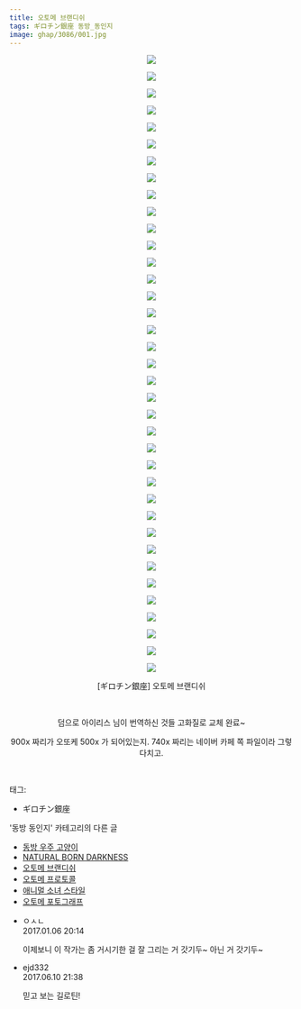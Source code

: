 ```yaml
---
title: 오토메 브랜디쉬
tags: ギロチン銀座 동방_동인지
image: ghap/3086/001.jpg
---
```

<div class="article">
<p style="text-align: center; clear: none; float: none;"><img src="{{ site.nasurl }}/ghap/3086/001.jpg"/></p>
<p style="text-align: center; clear: none; float: none;"><img src="{{ site.nasurl }}/ghap/3086/002.jpg"/></p>
<p style="text-align: center; clear: none; float: none;"><img src="{{ site.nasurl }}/ghap/3086/003.jpg"/></p>
<p style="text-align: center; clear: none; float: none;"><img src="{{ site.nasurl }}/ghap/3086/004.jpg"/></p>
<p style="text-align: center; clear: none; float: none;"><img src="{{ site.nasurl }}/ghap/3086/005.jpg"/></p>
<p style="text-align: center; clear: none; float: none;"><img src="{{ site.nasurl }}/ghap/3086/006.jpg"/></p>
<p style="text-align: center; clear: none; float: none;"><img src="{{ site.nasurl }}/ghap/3086/007.jpg"/></p>
<p style="text-align: center; clear: none; float: none;"><img src="{{ site.nasurl }}/ghap/3086/008.jpg"/></p>
<p style="text-align: center; clear: none; float: none;"><img src="{{ site.nasurl }}/ghap/3086/009.jpg"/></p>
<p style="text-align: center; clear: none; float: none;"><img src="{{ site.nasurl }}/ghap/3086/010.jpg"/></p>
<p style="text-align: center; clear: none; float: none;"><img src="{{ site.nasurl }}/ghap/3086/011.jpg"/></p>
<p style="text-align: center; clear: none; float: none;"><img src="{{ site.nasurl }}/ghap/3086/012.jpg"/></p>
<p style="text-align: center; clear: none; float: none;"><img src="{{ site.nasurl }}/ghap/3086/013.jpg"/></p>
<p style="text-align: center; clear: none; float: none;"><img src="{{ site.nasurl }}/ghap/3086/014.jpg"/></p>
<p style="text-align: center; clear: none; float: none;"><img src="{{ site.nasurl }}/ghap/3086/015.jpg"/></p>
<p style="text-align: center; clear: none; float: none;"><img src="{{ site.nasurl }}/ghap/3086/016.jpg"/></p>
<p style="text-align: center; clear: none; float: none;"><img src="{{ site.nasurl }}/ghap/3086/017.jpg"/></p>
<p style="text-align: center; clear: none; float: none;"><img src="{{ site.nasurl }}/ghap/3086/018.jpg"/></p>
<p style="text-align: center; clear: none; float: none;"><img src="{{ site.nasurl }}/ghap/3086/019.jpg"/></p>
<p style="text-align: center; clear: none; float: none;"><img src="{{ site.nasurl }}/ghap/3086/020.jpg"/></p>
<p style="text-align: center; clear: none; float: none;"><img src="{{ site.nasurl }}/ghap/3086/021.jpg"/></p>
<p style="text-align: center; clear: none; float: none;"><img src="{{ site.nasurl }}/ghap/3086/022.jpg"/></p>
<p style="text-align: center; clear: none; float: none;"><img src="{{ site.nasurl }}/ghap/3086/023.jpg"/></p>
<p style="text-align: center; clear: none; float: none;"><img src="{{ site.nasurl }}/ghap/3086/024.jpg"/></p>
<p style="text-align: center; clear: none; float: none;"><img src="{{ site.nasurl }}/ghap/3086/025.jpg"/></p>
<p style="text-align: center; clear: none; float: none;"><img src="{{ site.nasurl }}/ghap/3086/026.jpg"/></p>
<p style="text-align: center; clear: none; float: none;"><img src="{{ site.nasurl }}/ghap/3086/027.jpg"/></p>
<p style="text-align: center; clear: none; float: none;"><img src="{{ site.nasurl }}/ghap/3086/028.jpg"/></p>
<p style="text-align: center; clear: none; float: none;"><img src="{{ site.nasurl }}/ghap/3086/029.jpg"/></p>
<p style="text-align: center; clear: none; float: none;"><img src="{{ site.nasurl }}/ghap/3086/030.jpg"/></p>
<p style="text-align: center; clear: none; float: none;"><img src="{{ site.nasurl }}/ghap/3086/031.jpg"/></p>
<p style="text-align: center; clear: none; float: none;"><img src="{{ site.nasurl }}/ghap/3086/032.jpg"/></p>
<p style="text-align: center; clear: none; float: none;"><img src="{{ site.nasurl }}/ghap/3086/033.jpg"/></p>
<p style="text-align: center; clear: none; float: none;"><img src="{{ site.nasurl }}/ghap/3086/034.jpg"/></p>
<p style="text-align: center; clear: none; float: none;"><img src="{{ site.nasurl }}/ghap/3086/035.jpg"/></p>
<p style="text-align: center; clear: none; float: none;"><img src="{{ site.nasurl }}/ghap/3086/036.jpg"/></p>
<p style="text-align: center; clear: none; float: none;"><img src="{{ site.nasurl }}/ghap/3086/037.jpg"/></p>
<p style="text-align: center; clear: none; float: none;">[ギロチン銀座] 오토메 브랜디쉬</p>
<p style="text-align: center; clear: none; float: none;"><br/></p>
<p style="text-align: center; clear: none; float: none;">덤으로 아이리스 님이 번역하신 것들 고화질로 교체 완료~</p>
<p style="text-align: center; clear: none; float: none;">900x 짜리가 오또케 500x 가 되어있는지. 740x 짜리는 네이버 카페 쪽 파일이라 그렇다치고.</p>
<p><br/></p>
</div><div class="tagTrail">
<p>태그: </p>
<ul>
<li>ギロチン銀座</li>
</ul>
</div><div class="another">
<p>'동방 동인지' 카테고리의 다른 글</p>
<ul>
<li><a href="/2017-01-10-ghap_3098">동방 우주 고양이</a></li>
<li><a href="/2017-01-10-ghap_3092">NATURAL BORN DARKNESS</a></li>
<li><a href="/2017-01-06-ghap_3086">오토메 브랜디쉬</a></li>
<li><a href="/2017-01-06-ghap_3085">오토메 프로토콜</a></li>
<li><a href="/2017-01-06-ghap_3084">애니멀 소녀 스타일</a></li>
<li><a href="/2017-01-06-ghap_3083">오토메 포토그래프</a></li>
</ul>
</div><div class="cb_module cb_fluid">
<div class="cb_wrt cb_profile">
<div class="comment">
<ul>
<li class="cb_thumb_off" id="comment14884709">
<div class="cb_comment_area">
<div class="cb_info_area">
<div class="cb_section">
<span class="cb_nick_name">ㅇㅅㄴ</span>
</div>
<div class="cb_section">
<span class="cb_date">2017.01.06 20:14 </span>
</div>
</div>
<div class="cb_dsc_comment">
<p class="cb_dsc">
											이제보니 이 작가는 좀 거시기한 걸 잘 그리는 거 갓기두~ 아닌 거 갓기두~
										</p>
</div>
</div></li>
<li class="cb_thumb_off" id="comment15010246">
<div class="cb_comment_area">
<div class="cb_info_area">
<div class="cb_section">
<span class="cb_nick_name">ejd332</span>
</div>
<div class="cb_section">
<span class="cb_date">2017.06.10 21:38 </span>
</div>
</div>
<div class="cb_dsc_comment">
<p class="cb_dsc">
											믿고 보는 길로틴!
										</p>
</div>
</div></li>
</ul>
</div>
</div><!-- commentList close -->
</div>